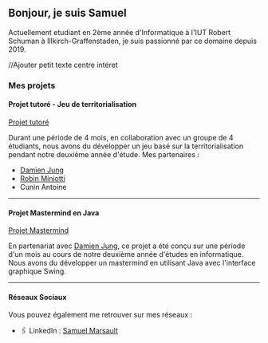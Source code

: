 ## Bonjour, je suis Samuel

Actuellement etudiant en 2ème année d'Informatique à l'IUT Robert Schuman à Illkirch-Graffenstaden, je suis passionné par ce domaine depuis 2019.

//Ajouter petit texte centre intéret

### Mes projets

#### Projet tutoré - Jeu de territorialisation
[Projet tutoré](https://github.com/SamuelMarsault/Projet_tutore)

Durant une période de 4 mois, en collaboration avec un groupe de 4 étudiants, nous avons du développer un jeu basé sur la territorialisation pendant notre deuxième année d'étude.
Mes partenaires :

- [Damien Jung](https://github.com/DamienJUNG/DamienJUNG)
- [Robin Miniotti]("https://github.com/Robin3711")
- Cunin Antoine

---

#### Projet Mastermind en Java
[Projet Mastermind](https://github.com/SamuelMarsault/Mastermind)

En partenariat avec [Damien Jung](https://github.com/DamienJUNG/DamienJUNG), ce projet a été conçu sur une période d'un mois au cours de notre deuxième année d'études en informatique. Nous avons du développer un mastermind en utilisant Java avec l'interface graphique Swing.

---

#### Réseaux Sociaux

Vous pouvez également me retrouver sur mes réseaux :

- 🖇️ LinkedIn : [Samuel Marsault](https://www.linkedin.com/in/samuel-marsault/)
